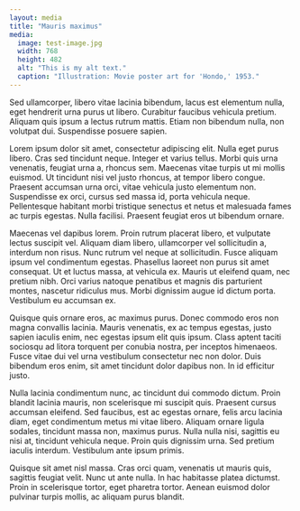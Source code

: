 ```yaml
---
layout: media
title: "Mauris maximus"
media: 
  image: test-image.jpg
  width: 768
  height: 482
  alt: "This is my alt text." 
  caption: "Illustration: Movie poster art for 'Hondo,' 1953." 
---
```


Sed ullamcorper, libero vitae lacinia bibendum, lacus est elementum nulla, eget hendrerit urna purus ut libero. Curabitur faucibus vehicula pretium. Aliquam quis ipsum a lectus rutrum mattis. Etiam non bibendum nulla, non volutpat dui. Suspendisse posuere sapien.<!--more-->

Lorem ipsum dolor sit amet, consectetur adipiscing elit. Nulla eget purus libero. Cras sed tincidunt neque. Integer et varius tellus. Morbi quis urna venenatis, feugiat urna a, rhoncus sem. Maecenas vitae turpis ut mi mollis euismod. Ut tincidunt nisi vel justo rhoncus, at tempor libero congue. Praesent accumsan urna orci, vitae vehicula justo elementum non. Suspendisse ex orci, cursus sed massa id, porta vehicula neque. Pellentesque habitant morbi tristique senectus et netus et malesuada fames ac turpis egestas. Nulla facilisi. Praesent feugiat eros ut bibendum ornare.

Maecenas vel dapibus lorem. Proin rutrum placerat libero, et vulputate lectus suscipit vel. Aliquam diam libero, ullamcorper vel sollicitudin a, interdum non risus. Nunc rutrum vel neque at sollicitudin. Fusce aliquam ipsum vel condimentum egestas. Phasellus laoreet non purus sit amet consequat. Ut et luctus massa, at vehicula ex. Mauris ut eleifend quam, nec pretium nibh. Orci varius natoque penatibus et magnis dis parturient montes, nascetur ridiculus mus. Morbi dignissim augue id dictum porta. Vestibulum eu accumsan ex.

Quisque quis ornare eros, ac maximus purus. Donec commodo eros non magna convallis lacinia. Mauris venenatis, ex ac tempus egestas, justo sapien iaculis enim, nec egestas ipsum elit quis ipsum. Class aptent taciti sociosqu ad litora torquent per conubia nostra, per inceptos himenaeos. Fusce vitae dui vel urna vestibulum consectetur nec non dolor. Duis bibendum eros enim, sit amet tincidunt dolor dapibus non. In id efficitur justo.

Nulla lacinia condimentum nunc, ac tincidunt dui commodo dictum. Proin blandit lacinia mauris, non scelerisque mi suscipit quis. Praesent cursus accumsan eleifend. Sed faucibus, est ac egestas ornare, felis arcu lacinia diam, eget condimentum metus mi vitae libero. Aliquam ornare ligula sodales, tincidunt massa non, maximus purus. Nulla nulla nisi, sagittis eu nisi at, tincidunt vehicula neque. Proin quis dignissim urna. Sed pretium iaculis interdum. Vestibulum ante ipsum primis.

Quisque sit amet nisl massa. Cras orci quam, venenatis ut mauris quis, sagittis feugiat velit. Nunc ut ante nulla. In hac habitasse platea dictumst. Proin in scelerisque tortor, eget pharetra tortor. Aenean euismod dolor pulvinar turpis mollis, ac aliquam purus blandit.
